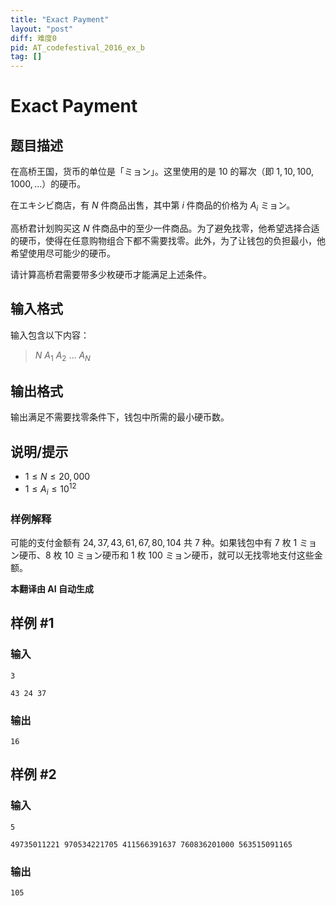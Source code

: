 ```yaml
---
title: "Exact Payment"
layout: "post"
diff: 难度0
pid: AT_codefestival_2016_ex_b
tag: []
---
```


# Exact Payment

## 题目描述

在高桥王国，货币的单位是「ミョン」。这里使用的是 $10$ 的幂次（即 $1, 10, 100, 1000, \ldots$）的硬币。

在エキシビ商店，有 $N$ 件商品出售，其中第 $i$ 件商品的价格为 $A_i$ ミョン。

高桥君计划购买这 $N$ 件商品中的至少一件商品。为了避免找零，他希望选择合适的硬币，使得在任意购物组合下都不需要找零。此外，为了让钱包的负担最小，他希望使用尽可能少的硬币。

请计算高桥君需要带多少枚硬币才能满足上述条件。

## 输入格式

输入包含以下内容：

> $N$ $A_1$ $A_2$ $\ldots$ $A_N$

## 输出格式

输出满足不需要找零条件下，钱包中所需的最小硬币数。

## 说明/提示

- $1 \leq N \leq 20,000$
- $1 \leq A_i \leq 10^{12}$

### 样例解释

可能的支付金额有 $24, 37, 43, 61, 67, 80, 104$ 共 $7$ 种。如果钱包中有 $7$ 枚 $1$ ミョン硬币、$8$ 枚 $10$ ミョン硬币和 $1$ 枚 $100$ ミョン硬币，就可以无找零地支付这些金额。

 **本翻译由 AI 自动生成**

## 样例 #1

### 输入

```
3
43 24 37
```

### 输出

```
16
```

## 样例 #2

### 输入

```
5
49735011221 970534221705 411566391637 760836201000 563515091165
```

### 输出

```
105
```

